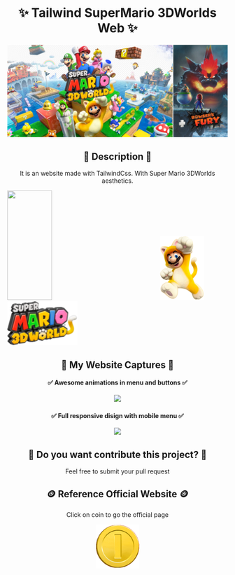 <h1 align="center"> ✨ Tailwind SuperMario 3DWorlds Web ✨</h1>
 <img src="https://raw.githubusercontent.com/DyLaNHurtado/tailwind-supermario/master/public/img/hero.jpg" >


<h2 align="center">📜 Description 📜</h2>
<p align="center">
It is an website made with TailwindCss. With Super Mario 3DWorlds aesthetics.
  </p>
<p>
  <img src="https://laravelnews.imgix.net/images/tailwindcss.png?ixlib=php-3.3.1" width="45%" height="250px" >
  &nbsp&nbsp&nbsp&nbsp&nbsp&nbsp&nbsp&nbsp&nbsp&nbsp&nbsp&nbsp&nbsp&nbsp &nbsp&nbsp&nbsp&nbsp&nbsp&nbsp&nbsp&nbsp&nbsp&nbsp&nbsp&nbsp&nbsp&nbsp
  <img src="https://raw.githubusercontent.com/DyLaNHurtado/tailwind-supermario/master/public/img/character-l.png"  width="20%" >
  <img src="https://raw.githubusercontent.com/DyLaNHurtado/tailwind-supermario/master/public/img/logo.png" height="100px">
</p>

<h2 align="center"> 🎥 My Website Captures 🎥 </h2>

<h4 align="center"> ✅ Awesome animations in menu and buttons ✅</h4>
<p align="center">
   <img src="https://github.com/DyLaNHurtado/tailwind-supermario/blob/master/github_img/Recording%202022-06-18%20at%2023.56.28.gif?raw=true" >
</p>

<h4 align="center"> ✅ Full responsive disign with mobile menu ✅</h4>
<p align="center">
   <img src="https://github.com/DyLaNHurtado/tailwind-supermario/blob/master/github_img/Recording 2022-06-19 at 00.15.26.gif?raw=true" >
</p>

<h2 align="center"> 🤝 Do you want contribute this project? 🤝</h2>

<p align="center">
  Feel free to submit your pull request
</p>

<h2 align="center">🪙 Reference Official Website 🪙</h2>

<p align="center">
  Click on coin to go the official page
</p>


 <a href="https://supermario3dworld.nintendo.com/es/" target="_blank" ><p align="center"> <img src="https://raw.githubusercontent.com/DyLaNHurtado/tailwind-supermario/master/public/img/coin.gif" height="100px"></p></a>






